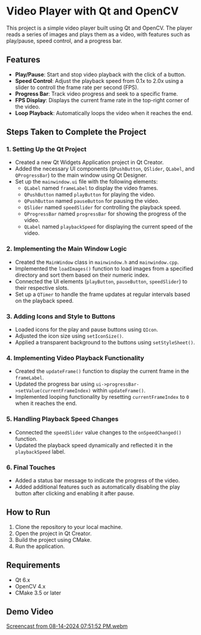# Video Player with Qt and OpenCV

This project is a simple video player built using Qt and OpenCV. The player reads a series of images and plays them as a video, with features such as play/pause, speed control, and a progress bar.

## Features

- **Play/Pause**: Start and stop video playback with the click of a button.
- **Speed Control**: Adjust the playback speed from 0.1x to 2.0x using a slider to controll the frame rate per second (FPS). 
- **Progress Bar**: Track video progress and seek to a specific frame.
- **FPS Display**: Displays the current frame rate in the top-right corner of the video.
- **Loop Playback**: Automatically loops the video when it reaches the end.

## Steps Taken to Complete the Project

### 1. **Setting Up the Qt Project**
   - Created a new Qt Widgets Application project in Qt Creator.
   - Added the necessary UI components (`QPushButton`, `QSlider`, `QLabel`, and `QProgressBar`) to the main window using Qt Designer.
   - Set up the `mainwindow.ui` file with the following elements:
     - `QLabel` named `frameLabel` to display the video frames.
     - `QPushButton` named `playButton` for playing the video.
     - `QPushButton` named `pauseButton` for pausing the video.
     - `QSlider` named `speedSlider` for controlling the playback speed.
     - `QProgressBar` named `progressBar` for showing the progress of the video.
     - `QLabel` named `playbackSpeed` for displaying the current speed of the video.

### 2. **Implementing the Main Window Logic**
   - Created the `MainWindow` class in `mainwindow.h` and `mainwindow.cpp`.
   - Implemented the `loadImages()` function to load images from a specified directory and sort them based on their numeric index.
   - Connected the UI elements (`playButton`, `pauseButton`, `speedSlider`) to their respective slots.
   - Set up a `QTimer` to handle the frame updates at regular intervals based on the playback speed.

### 3. **Adding Icons and Style to Buttons**
   - Loaded icons for the play and pause buttons using `QIcon`.
   - Adjusted the icon size using `setIconSize()`.
   - Applied a transparent background to the buttons using `setStyleSheet()`.

### 4. **Implementing Video Playback Functionality**
   - Created the `updateFrame()` function to display the current frame in the `frameLabel`.
   - Updated the progress bar using `ui->progressBar->setValue(currentFrameIndex)` within `updateFrame()`.
   - Implemented looping functionality by resetting `currentFrameIndex` to `0` when it reaches the end.

### 5. **Handling Playback Speed Changes**
   - Connected the `speedSlider` value changes to the `onSpeedChanged()` function.
   - Updated the playback speed dynamically and reflected it in the `playbackSpeed` label.

### 6. **Final Touches**
   - Added a status bar message to indicate the progress of the video. 
   - Added additional features such as automatically disabling the play button after clicking and enabling it after pause.

## How to Run

1. Clone the repository to your local machine.
2. Open the project in Qt Creator.
3. Build the project using CMake.
4. Run the application.

## Requirements

- Qt 6.x
- OpenCV 4.x
- CMake 3.5 or later

## Demo Video
[Screencast from 08-14-2024 07:51:52 PM.webm](https://github.com/user-attachments/assets/a5bcd8ca-b8de-4368-ab3d-93b77b6f7989)


